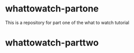 # whattowatch-partone
This is a repository for part one of the what to watch tutorial 
# whattowatch-parttwo
